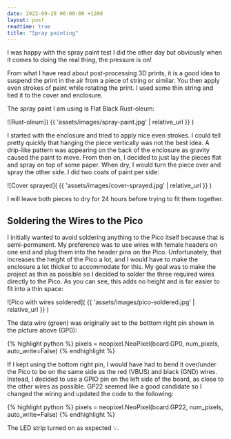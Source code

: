 ```yaml
---
date: 2022-09-28 06:00:00 +1200
layout: post
readtime: true
title: "Spray painting"
---
```


I was happy with the spray paint test I did the other day but obviously when it comes to doing the real thing, the pressure is on!

From what I have read about post-processing 3D prints, it is a good idea to suspend the print in the air from a piece of string or similar. You then apply even strokes of paint while rotating the print. I used some thin string and tied it to the cover and enclosure.

The spray paint I am using is Flat Black Rust-oleum:

![Rust-oleum]( {{ 'assets/images/spray-paint.jpg' | relative_url }} )

I started with the enclosure and tried to apply nice even strokes. I could tell pretty quickly that hanging the piece vertically was not the best idea. A drip-like pattern was appearing on the back of the enclosure as gravity caused the paint to move. From then on, I decided to just lay the pieces flat and spray on top of some paper. When dry, I would turn the piece over and spray the other side. I did two coats of paint per side:

![Cover sprayed]( {{ 'assets/images/cover-sprayed.jpg' | relative_url }} )

I will leave both pieces to dry for 24 hours before trying to fit them together.

## Soldering the Wires to the Pico

I initially wanted to avoid soldering anything to the Pico itself because that is semi-permanent. My preference was to use wires with female headers on one end and plug them into the header pins on the Pico. Unfortunately, that increases the height of the Pico a lot, and I would have to make the enclosure a lot thicker to accommodate for this. My goal was to make the project as thin as possible so I decided to solder the three required wires directly to the Pico. As you can see, this adds no height and is far easier to fit into a thin space:

![Pico with wires soldered]( {{ 'assets/images/pico-soldered.jpg' | relative_url }} )

The data wire (green) was originally set to the botttom right pin shown in the picture above (GP0):

{% highlight python %}
pixels = neopixel.NeoPixel(board.GP0, num_pixels, auto_write=False)
{% endhighlight %}

If I kept using the bottom right pin, I would have had to bend it over/under the Pico to be on the same side as the red (VBUS) and black (GND) wires. Instead, I decided to use a GPIO pin on the left side of the board, as close to the other wires as possible. GP22 seemed like a good candidate so I changed the wiring and updated the code to the following:

{% highlight python %}
pixels = neopixel.NeoPixel(board.GP22, num_pixels, auto_write=False)
{% endhighlight %}

The LED strip turned on as expected 💡.
